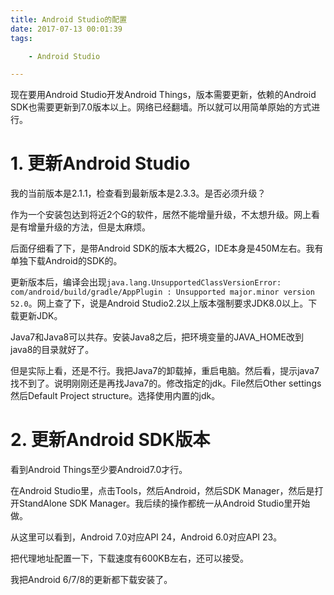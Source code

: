 ```yaml
---
title: Android Studio的配置
date: 2017-07-13 00:01:39
tags:

	- Android Studio

---
```


现在要用Android Studio开发Android Things，版本需要更新，依赖的Android SDK也需要更新到7.0版本以上。网络已经翻墙。所以就可以用简单原始的方式进行。

# 1. 更新Android Studio

我的当前版本是2.1.1，检查看到最新版本是2.3.3。是否必须升级？

作为一个安装包达到将近2个G的软件，居然不能增量升级，不太想升级。网上看是有增量升级的方法，但是太麻烦。

后面仔细看了下，是带Android SDK的版本大概2G，IDE本身是450M左右。我有单独下载Android的SDK的。

更新版本后，编译会出现`java.lang.UnsupportedClassVersionError: com/android/build/gradle/AppPlugin : Unsupported major.minor version 52.0`。网上查了下，说是Android Studio2.2以上版本强制要求JDK8.0以上。下载更新JDK。

Java7和Java8可以共存。安装Java8之后，把环境变量的JAVA_HOME改到java8的目录就好了。

但是实际上看，还是不行。我把Java7的卸载掉，重启电脑。然后看，提示java7找不到了。说明刚刚还是再找Java7的。修改指定的jdk。File然后Other settings然后Default Project structure。选择使用内置的jdk。



# 2. 更新Android SDK版本

看到Android Things至少要Android7.0才行。

在Android Studio里，点击Tools，然后Android，然后SDK Manager，然后是打开StandAlone SDK Manager。我后续的操作都统一从Android Studio里开始做。

从这里可以看到，Android 7.0对应API 24，Android 6.0对应API 23。

把代理地址配置一下，下载速度有600KB左右，还可以接受。

我把Android 6/7/8的更新都下载安装了。



